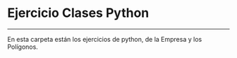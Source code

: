 # Ejercicio Clases Python

------

En esta carpeta están los ejercicios de python, de la Empresa y los Polígonos.